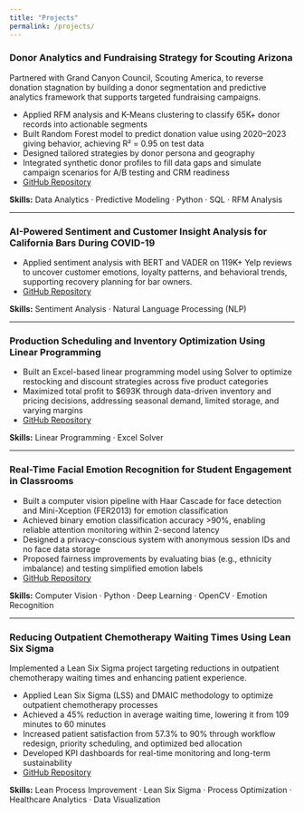 ```yaml
---
title: "Projects"
permalink: /projects/
---
```


### Donor Analytics and Fundraising Strategy for Scouting Arizona
Partnered with Grand Canyon Council, Scouting America, to reverse donation stagnation by building a donor segmentation and predictive analytics framework that supports targeted fundraising campaigns.

- Applied RFM analysis and K-Means clustering to classify 65K+ donor records into actionable segments  
- Built Random Forest model to predict donation value using 2020–2023 giving behavior, achieving R² = 0.95 on test data  
- Designed tailored strategies by donor persona and geography  
- Integrated synthetic donor profiles to fill data gaps and simulate campaign scenarios for A/B testing and CRM readiness
- [GitHub Repository](https://github.com/shenzihhan/Donor-Analytics/tree/main)  

**Skills:** Data Analytics · Predictive Modeling · Python · SQL · RFM Analysis

---

### AI-Powered Sentiment and Customer Insight Analysis for California Bars During COVID-19
- Applied sentiment analysis with BERT and VADER on 119K+ Yelp reviews to uncover customer emotions, loyalty patterns, and behavioral trends, supporting recovery planning for bar owners.
- [GitHub Repository](https://github.com/shenzihhan/covid-bar-sentiment-nlp/blob/main/README.md)  

**Skills:** Sentiment Analysis · Natural Language Processing (NLP)

---

### Production Scheduling and Inventory Optimization Using Linear Programming
- Built an Excel-based linear programming model using Solver to optimize restocking and discount strategies across five product categories  
- Maximized total profit to $693K through data-driven inventory and pricing decisions, addressing seasonal demand, limited storage, and varying margins
- [GitHub Repository](https://github.com/shenzihhan/Retail-Inventory-Optimization/blob/main/README.md)  

**Skills:** Linear Programming · Excel Solver

---

### Real-Time Facial Emotion Recognition for Student Engagement in Classrooms
- Built a computer vision pipeline with Haar Cascade for face detection and Mini-Xception (FER2013) for emotion classification  
- Achieved binary emotion classification accuracy >90%, enabling reliable attention monitoring within 2-second latency  
- Designed a privacy-conscious system with anonymous session IDs and no face data storage  
- Proposed fairness improvements by evaluating bias (e.g., ethnicity imbalance) and testing simplified emotion labels
- [GitHub Repository](https://github.com/shenzihhan/classroom-emotion-system)  

**Skills:** Computer Vision · Python · Deep Learning · OpenCV · Emotion Recognition

---

### Reducing Outpatient Chemotherapy Waiting Times Using Lean Six Sigma
Implemented a Lean Six Sigma project targeting reductions in outpatient chemotherapy waiting times and enhancing patient experience.

- Applied Lean Six Sigma (LSS) and DMAIC methodology to optimize outpatient chemotherapy processes  
- Achieved a 45% reduction in average waiting time, lowering it from 109 minutes to 60 minutes  
- Increased patient satisfaction from 57.3% to 90% through workflow redesign, priority scheduling, and optimized bed allocation  
- Developed KPI dashboards for real-time monitoring and long-term sustainability
- [GitHub Repository](https://github.com/shenzihhan/lean-six-sigma-healthcare)  

**Skills:** Lean Process Improvement · Lean Six Sigma · Process Optimization · Healthcare Analytics · Data Visualization
